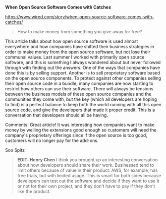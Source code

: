 **When Open Source Software Comes with Catches**

https://www.wired.com/story/when-open-source-software-comes-with-catches/

>How to make money from something you give away for free?

This article talks about how open source software is used almost everywhere and how companies have shifted their business strategies in order to make money from the open source software, but not lose their communal values. Last summer I worked with primarily open source software, and this is something I always wondered about but never followed through with finding out the answers. One of the ways that companies have done this is by selling support. Another is to sell proprietary software based on the open source components. To protect against other companies selling their open source code in a bundle, many companies are now starting to restrict how others can use their software. There will always be tensions between the business models of these open source companies and the communities they come with, but the key (which all developers are hoping to find) is a perfect balance to keep both the world running with all this open source code, and give the developers that made it proper credit. This is a conversation that developers should all be having.

Comments:
Great article! It was interesting how companies want to make money by welling the extensions good enough so customers will need the company's proprietary offerings since if the open source is too good, customers will no longer pay for the add-ons.

Soo Spitz


>**EDIT: Henry Chen**
>I think you brought up an interesting conversation about how developers should share their work. Businessed tend to limit others because of value in their product. AWS, for example, has free trials, but with limited usage. This is smart for both sides because developers can test out the software and decide if they want to use it or not for their own project, and they don't have to pay if they don't like the product.